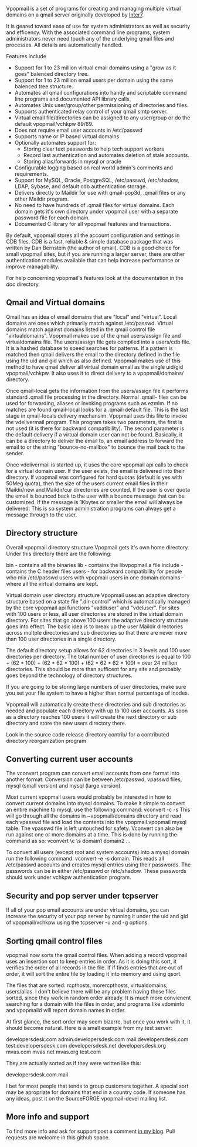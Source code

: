 Vpopmail is a set of programs for creating and managing
multiple virtual domains on a qmail server originally developed by [Inter7](http://www.inter7.com/vpopmail-virtualized-email/).

It is geared toward ease of use for system administrators as well 
as security and efficency. With the associated command line programs,
system administrators never need touch any of the underlying qmail files 
and processes. All details are automatically handled. 

Features include  
  * Support for 1 to 23 million virtual email domains using a 
    "grow as it goes" balenced directory tree. 
  * Support for 1 to 23 million email users per domain using the
     same balenced tree structure. 
  * Automates all qmail configurations into handy and scriptable
    command line programs and documented API library calls. 
  * Automates Unix user/group/other permissioning of directories
    and files. 
  * Supports authenticated relay control of your qmail smtp server. 
  * Virtual email file/directories can be assigned to any user/group
    or do the default vpopmail/vchkpw 89/89. 
  * Does not require email user accounts in /etc/passwd 
  * Supports name or IP based virtual domains 
  * Optionally automates support for: 
      * Storing clear text passwords to help tech support workers 
      * Record last authentication and automates deletion of
        stale accounts. 
      * Storing alias/forwards in mysql or oracle 
  * Configurable logging based on real world admin's comments
    and requirements. 
  * Support for MySQL, Oracle, PostgreSQL, /etc/passwd, /etc/shadow,
     LDAP, Sybase, and default cdb authentication storage. 
  * Delivers directly to Maildir for use with qmail-pop3d,
    .qmail files or any other Maildir program. 
  * No need to have hundreds of .qmail files for virtual domains.
    Each domain gets it's own directory under vpopmail user with a
    separate password file for each domain. 
  * Documented C library for all vpopmail features and transactions. 

By default, vpopmail stores all the account configuration and settings
in CDB files. CDB is a fast, reliable & simple database package that was
written by Dan Bernstein (the author of qmail). CDB is a good choice
for small vpopmail sites, but if you are running a larger server,
there are other authentication modules available that can help increase
performance or improve managability.

For help concerning vpopmail's features look at the documentation in the *doc* directory.

## Qmail and Virtual domains

Qmail has an idea of email domains that are "local" and "virtual". Local
domains are ones which primarily match against /etc/passwd. Virtual domains
match against domains listed in the qmail control file "virtualdomains".
Vpopmail makes use of the qmail users/assign file and virtualdomains file.
The users/assign file gets compiled into a users/cdb file. It is a hashed
database to speed searches for patterns. If a pattern is matched then qmail
delivers the email to the directory defined in the file using the uid and
gid which as also defined. Vpopmail makes use of this method to have qmail
deliver all virtual domain email as the single uid/gid vpopmail/vchkpw.
It also uses it to direct delivery to a vpopmail/domains/<virtualdomain>
directory.

Once qmail-local gets the information from the users/assign file it performs
standard .qmail file processing in the directory. Normal .qmail-<user> 
files can be used for forwarding, aliases or invoking programs such as ezmlm.
If no matches are found qmail-local looks for a .qmail-default file. This is
the last stage in qmail-locals delivery mechansim. Vpopmail uses this file 
to invoke the vdelivermail program. This program takes two parameters, the 
first is not used (it is there for backward compatibility). The second 
parameter is the default delivery if a virtual domain user can not be found. 
Basically, it can be a directory to deliver the email to, an email address to
forward the email to or the string "bounce-no-mailbox" to bounce the mail 
back to the sender.

Once vdelivermail is started up, it uses the core vpopmail api calls to 
check for a virtual domain user. If the user exists, the email is delivered 
into their directory. If vpopmail was configured for hard quotas (default 
is yes with 50Meg quota), then the size of the users current email files 
in their Maildir/new and Maildir/cur directories are counted. If the user 
is over quota the email is bounced back to the user with a bounce message 
that can be customized. If the message is 1Kbytes or smaller the email 
will always be delivered. This is so system administration programs can 
always get a message through to the user. 

## Directory structure

Overall vpopmail directory structure
Vpopmail gets it's own home directory. Under this directory there are 
the following:

  bin - contains all the binaries
  lib - contains the libvpopmail.a file
  include - contains the C header files
  users - for backward compatibility for people who mix /etc/passwd users 
  with vpopmail users in one domain
  domains - where all the virtual domains are kept.

Virtual domain user directory structure
Vpopmail uses an adaptive directory structure based on a state file 
".dir-control" which is automatically managed by the core vpopmail api 
functions "vadduser" and "vdeluser". For sites with 100 users or less, 
all user directories are stored in the virtual domain directory. For 
sites that go above 100 users the adaptive directory structure goes into 
effect. The basic idea is to break up the user Maildir directories across 
multple directories and sub directories so that there are never more than 
100 user directories in a single directory.

The default directory setup allows for 62 directories in 3 levels and 
100 user directories per directory. The total number of user directories 
is equal to 100 + (62 * 100) + (62 * 62 * 100) + (62 * 62 * 62 * 100) = over 
24 million directories. This should be more than sufficent for any site 
and probably goes beyond the technology of directory structures. 

If you are going to be storing large numbers of user directories, make
sure you set your file system to have a higher than normal percentage 
of inodes. 

Vpopmail will automatically create these directories and sub directories 
as needed and populate each directory with up to 100 user accounts. As 
soon as a directory reaches 100 users it will create the next directory 
or sub directory and store the new users directory there. 

Look in the source code release directory contrib/ for a contributed 
directory reorganization program

## Converting current user accounts

The vconvert program can convert email accounts from one format into
another format. Conversion can be between /etc/passwd, vpasswd files,
mysql (small version) and mysql (large version).

Most current vpopmail users would probably be interested in how to
convert current domains into mysql domains. To make it simple to convert
an entire machine to mysql, use the following command: vconvert -c -s
This will go through all the domains in ~vpopmail/domains directory
and read each vpasswd file and load the contents into the
vpopmail.vpopmail mysql table. The vpasswd file is left untouched
for safety. Vconvert can also be run against one or more domains at a
time. This is done by running the command as so:
vconvert \c \s domain1 domain2 ...

To convert all users (except root and system accounts) into a mysql
domain run the following command: vconvert -e -s domain. This reads
all /etc/passwd accounts and creates mysql entries using their
passwords. The passwords can be in either /etc/passwd or /etc/shadow.
These passwords should work under vchkpw authentication program.

## Security and pop server under tcpserver

If all of your pop email accounts are under virtual domains, you can
increase the security of your pop server by running it under the uid
and gid of vpopmail/vchkpw using the tcpserver -u and -g options.

## Sorting qmail control files

vpopmail now sorts the qmail control files.  When adding a record vpopmail
uses an insertion sort to keep entries in order.  As it is doing this
sort, it verifies the order of all records in the file.  If if finds entries
that are out of order, it will sort the entire file by loading it into 
memory and using qsort.

The files that are sorted:  rcpthosts, morercpthosts, virtualdomains,
users/alias.  I don't believe there will be any problem having these 
files sorted, since they work in random order already.  It is much 
more convienent searching for a domain with the files in order, and 
programs like vdominfo and vpopmaild will report domain names in order.

At first glance, the sort order may seem bizarre, but once you work with
it, it should become natural.  Here is a small example from my test server:

developersdesk.com
admin.developersdesk.com
mail.developersdesk.com
test.developersdesk.com
developersdesk.net
developersdesk.org
mvas.com
mvas.net
mvas.org
test.com

They are actually sorted as if they were written like this:

developersdesk.com.mail

I bet for most people that tends to group customers together.  A special
sort may be apropriate for domains that end in a country code.  If someone
has any ideas, post it on the SourceFORGE vpopmail-devel mailing list.

## More info and support
To find more info and ask for support post a comment [in my blog](https://notes.sagredo.eu/en/qmail-notes-185/installing-and-configuring-vpopmail-81.html). Pull requests are welcome in this github space.
